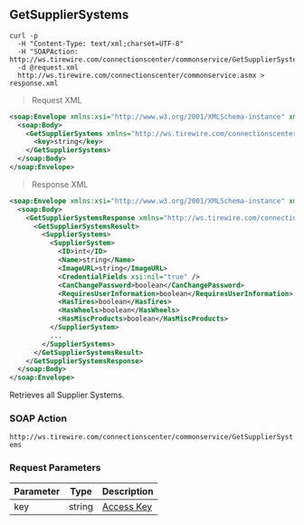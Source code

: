 ## GetSupplierSystems

```shell
curl -p
  -H "Content-Type: text/xml;charset=UTF-8"
  -H "SOAPAction: http://ws.tirewire.com/connectionscenter/commonservice/GetSupplierSystems"
  -d @request.xml
  http://ws.tirewire.com/connectionscenter/commonservice.asmx > response.xml
```

> Request XML

```xml
<soap:Envelope xmlns:xsi="http://www.w3.org/2001/XMLSchema-instance" xmlns:xsd="http://www.w3.org/2001/XMLSchema" xmlns:soap="http://schemas.xmlsoap.org/soap/envelope/">
  <soap:Body>
    <GetSupplierSystems xmlns="http://ws.tirewire.com/connectionscenter/commonservice">
      <key>string</key>
    </GetSupplierSystems>
  </soap:Body>
</soap:Envelope>
```

> Response XML

```xml
<soap:Envelope xmlns:xsi="http://www.w3.org/2001/XMLSchema-instance" xmlns:xsd="http://www.w3.org/2001/XMLSchema" xmlns:soap="http://schemas.xmlsoap.org/soap/envelope/">
  <soap:Body>
    <GetSupplierSystemsResponse xmlns="http://ws.tirewire.com/connectionscenter/commonservice">
      <GetSupplierSystemsResult>
        <SupplierSystems>
          <SupplierSystem>
            <ID>int</ID>
            <Name>string</Name>
            <ImageURL>string</ImageURL>
            <CredentialFields xsi:nil="true" />
            <CanChangePassword>boolean</CanChangePassword>
            <RequiresUserInformation>boolean</RequiresUserInformation>
            <HasTires>boolean</HasTires>
            <HasWheels>boolean</HasWheels>
            <HasMiscProducts>boolean</HasMiscProducts>
          </SupplierSystem>
          ...
        </SupplierSystems>
      </GetSupplierSystemsResult>
    </GetSupplierSystemsResponse>
  </soap:Body>
</soap:Envelope>
```

Retrieves all Supplier Systems.

### SOAP Action
`http://ws.tirewire.com/connectionscenter/commonservice/GetSupplierSystems`

### Request Parameters
Parameter | Type | Description
--------- | ---- | -----------
key | string | [Access Key](#access-keys)

